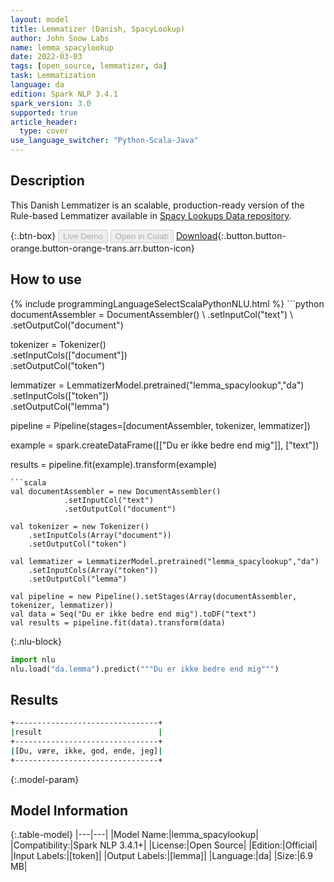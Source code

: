 ```yaml
---
layout: model
title: Lemmatizer (Danish, SpacyLookup)
author: John Snow Labs
name: lemma_spacylookup
date: 2022-03-03
tags: [open_source, lemmatizer, da]
task: Lemmatization
language: da
edition: Spark NLP 3.4.1
spark_version: 3.0
supported: true
article_header:
  type: cover
use_language_switcher: "Python-Scala-Java"
---
```


## Description

This Danish Lemmatizer is an scalable, production-ready version of the Rule-based Lemmatizer available in [Spacy Lookups Data repository](https://github.com/explosion/spacy-lookups-data/).

{:.btn-box}
<button class="button button-orange" disabled>Live Demo</button>
<button class="button button-orange" disabled>Open in Colab</button>
[Download](https://s3.amazonaws.com/auxdata.johnsnowlabs.com/public/models/lemma_spacylookup_da_3.4.1_3.0_1646316498508.zip){:.button.button-orange.button-orange-trans.arr.button-icon}

## How to use



<div class="tabs-box" markdown="1">
{% include programmingLanguageSelectScalaPythonNLU.html %}
```python
documentAssembler = DocumentAssembler() \
    .setInputCol("text") \
    .setOutputCol("document")

tokenizer = Tokenizer() \
    .setInputCols(["document"]) \
    .setOutputCol("token")

lemmatizer = LemmatizerModel.pretrained("lemma_spacylookup","da") \
    .setInputCols(["token"]) \
    .setOutputCol("lemma")

pipeline = Pipeline(stages=[documentAssembler, tokenizer, lemmatizer]) 

example = spark.createDataFrame([["Du er ikke bedre end mig"]], ["text"]) 

results = pipeline.fit(example).transform(example)
```
```scala
val documentAssembler = new DocumentAssembler() 
            .setInputCol("text") 
            .setOutputCol("document")

val tokenizer = new Tokenizer() 
    .setInputCols(Array("document")) 
    .setOutputCol("token")

val lemmatizer = LemmatizerModel.pretrained("lemma_spacylookup","da") 
    .setInputCols(Array("token")) 
    .setOutputCol("lemma")

val pipeline = new Pipeline().setStages(Array(documentAssembler, tokenizer, lemmatizer))
val data = Seq("Du er ikke bedre end mig").toDF("text")
val results = pipeline.fit(data).transform(data)
```


{:.nlu-block}
```python
import nlu
nlu.load("da.lemma").predict("""Du er ikke bedre end mig""")
```

</div>

## Results

```bash
+--------------------------------+
|result                          |
+--------------------------------+
|[Du, være, ikke, god, ende, jeg]|
+--------------------------------+

```

{:.model-param}
## Model Information

{:.table-model}
|---|---|
|Model Name:|lemma_spacylookup|
|Compatibility:|Spark NLP 3.4.1+|
|License:|Open Source|
|Edition:|Official|
|Input Labels:|[token]|
|Output Labels:|[lemma]|
|Language:|da|
|Size:|6.9 MB|